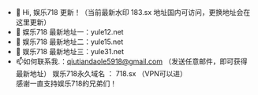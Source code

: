 - 👋 Hi, 娱乐718 更新！（当前最新水印 183.sx 地址国内可访问，更换地址会在这里更新）
- 👀 娱乐718 最新地址一：yule12.net
- 🌱 娱乐718 最新地址二：yule15.net
- 💞️ 娱乐718 最新地址三：yule31.net
- 📫如何联系我.：qiutiandaole5918@gmail.com  （发送任意邮件，即可获得最新地址）
娱乐718永久域名 ： 718.sx （VPN可以进）  
感谢一直支持娱乐718的兄弟们！
<!---
Yule718/Yule718 is a ✨ special ✨ repository because its `README.md` (this file) appears on your GitHub profile.
You can click the Preview link to take a look at your changes.
--->
